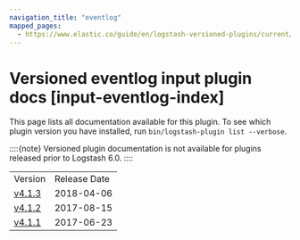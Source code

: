 ```yaml
---
navigation_title: "eventlog"
mapped_pages:
  - https://www.elastic.co/guide/en/logstash-versioned-plugins/current/input-eventlog-index.html
---
```


# Versioned eventlog input plugin docs [input-eventlog-index]


This page lists all documentation available for this plugin.  To see which plugin version you have installed, run `bin/logstash-plugin list --verbose`.

::::{note}
Versioned plugin documentation is not available for plugins released prior to Logstash 6.0.
::::


|     |     |
| --- | --- |
| Version | Release Date |
| [v4.1.3](v4-1-3-plugins-inputs-eventlog.md) | 2018-04-06 |
| [v4.1.2](v4-1-2-plugins-inputs-eventlog.md) | 2017-08-15 |
| [v4.1.1](v4-1-1-plugins-inputs-eventlog.md) | 2017-06-23 |




